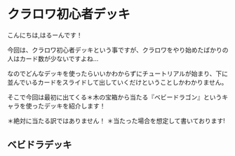 # クラロワ初心者デッキ

こんにちは,はるーんです！

今回は、クラロワ初心者デッキという事ですが、クラロワをやり始めたばかりの人はカード数が少ないですよね…

なのでどんなデッキを使ったらいいかわからずにチュートリアルが始まり、下に並んでいるカードをスライドして出していくだけということしかわかりません。

そこで今回は最初に出てくる＊木の宝箱から当たる『ベビードラゴン』というキャラを使ったデッキを紹介します！

＊絶対に当たる訳ではありません！
＊当たった場合を想定して書いております!

## ベビドラデッキ

